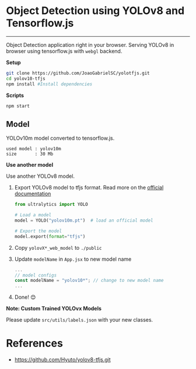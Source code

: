 # Object Detection using YOLOv8 and Tensorflow.js

---

Object Detection application right in your browser. Serving YOLOv8 in browser using tensorflow.js
with `webgl` backend.

**Setup**

```bash
git clone https://github.com/JoaoGabrielSC/yolotfjs.git
cd yolov10-tfjs
npm install #Install dependencies
```

**Scripts**

```bash
npm start
```

## Model

YOLOv10m model converted to tensorflow.js.

```
used model : yolov10m
size       : 30 Mb
```

**Use another model**

Use another YOLOv8 model.

1. Export YOLOv8 model to tfjs format. Read more on the [official documentation](https://docs.ultralytics.com/tasks/detection/#export)

   ```python
   from ultralytics import YOLO

   # Load a model
   model = YOLO("yolov10m.pt")  # load an official model

   # Export the model
   model.export(format="tfjs")
   ```

2. Copy `yolovX*_web_model` to `./public`
3. Update `modelName` in `App.jsx` to new model name
   ```jsx
   ...
   // model configs
   const modelName = "yolov10*"; // change to new model name
   ...
   ```
4. Done! 😊

**Note: Custom Trained YOLOvx Models**

Please update `src/utils/labels.json` with your new classes.

# References
 - https://github.com/Hyuto/yolov8-tfjs.git
